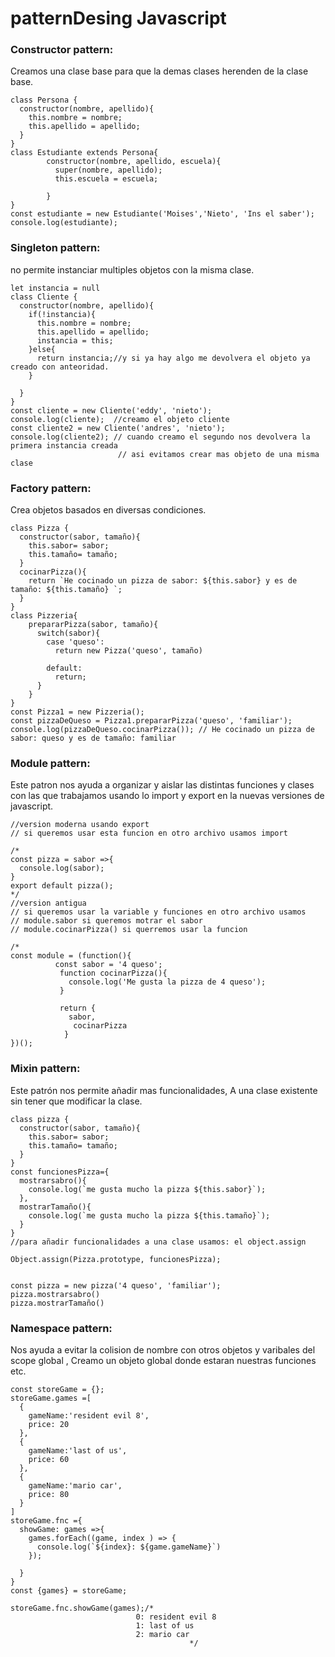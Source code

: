 # patternDesing Javascript
### Constructor pattern:
Creamos una clase base para que la demas clases herenden de la clase base. 
~~~
class Persona {
  constructor(nombre, apellido){
    this.nombre = nombre;
    this.apellido = apellido;
  }
}
class Estudiante extends Persona{
        constructor(nombre, apellido, escuela){
          super(nombre, apellido);
          this.escuela = escuela;

        }
}
const estudiante = new Estudiante('Moises','Nieto', 'Ins el saber');
console.log(estudiante);
~~~

### Singleton pattern:
no permite instanciar multiples objetos con la misma clase.
~~~
let instancia = null
class Cliente {
  constructor(nombre, apellido){
    if(!instancia){          
      this.nombre = nombre;
      this.apellido = apellido;
      instancia = this;
    }else{
      return instancia;//y si ya hay algo me devolvera el objeto ya creado con anteoridad.
    }

  }
}
const cliente = new Cliente('eddy', 'nieto');
console.log(cliente);  //creamo el objeto cliente 
const cliente2 = new Cliente('andres', 'nieto');
console.log(cliente2); // cuando creamo el segundo nos devolvera la primera instancia creada 
                        // asi evitamos crear mas objeto de una misma clase
~~~

### Factory pattern:
Crea objetos basados en diversas condiciones.
~~~
class Pizza {
  constructor(sabor, tamaño){
    this.sabor= sabor;
    this.tamaño= tamaño;
  }
  cocinarPizza(){
    return `He cocinado un pizza de sabor: ${this.sabor} y es de tamaño: ${this.tamaño} `;
  }
}
class Pizzeria{
    prepararPizza(sabor, tamaño){
      switch(sabor){
        case 'queso':
          return new Pizza('queso', tamaño)

        default:
          return;
      }
    }
}
const Pizza1 = new Pizzeria();
const pizzaDeQueso = Pizza1.prepararPizza('queso', 'familiar');
console.log(pizzaDeQueso.cocinarPizza()); // He cocinado un pizza de sabor: queso y es de tamaño: familiar 
~~~
### Module pattern:
Este patron  nos ayuda a organizar y aislar las distintas funciones y clases con las que trabajamos usando lo import y export en la nuevas versiones de javascript. 
~~~
//version moderna usando export
// si queremos usar esta funcion en otro archivo usamos import

/*
const pizza = sabor =>{
  console.log(sabor);
}
export default pizza();
*/
//version antigua 
// si queremos usar la variable y funciones en otro archivo usamos 
// module.sabor si queremos motrar el sabor
// module.cocinarPizza() si querremos usar la funcion 

/*
const module = (function(){
          const sabor = '4 queso';
           function cocinarPizza(){
             console.log('Me gusta la pizza de 4 queso');
           }

           return {
             sabor,
              cocinarPizza
            }
})();
~~~
### Mixin pattern:
Este patrón nos permite añadir mas funcionalidades, A una clase existente sin tener que modificar la clase.  
~~~
class pizza {
  constructor(sabor, tamaño){
    this.sabor= sabor;
    this.tamaño= tamaño;
  }
}
const funcionesPizza={
  mostrarsabro(){
    console.log(`me gusta mucho la pizza ${this.sabor}`);
  },
  mostrarTamaño(){
    console.log(`me gusta mucho la pizza ${this.tamaño}`);
  }
}
//para añadir funcionalidades a una clase usamos: el object.assign

Object.assign(Pizza.prototype, funcionesPizza);


const pizza = new pizza('4 queso', 'familiar');
pizza.mostrarsabro()
pizza.mostrarTamaño()
~~~

### Namespace pattern:
Nos ayuda a evitar la colision de nombre con otros objetos y varibales del  scope global , Creamo un objeto global donde estaran nuestras funciones etc. 
~~~
const storeGame = {};
storeGame.games =[
  {
    gameName:'resident evil 8',
    price: 20
  },
  {
    gameName:'last of us',
    price: 60
  },
  {
    gameName:'mario car',
    price: 80
  }
]
storeGame.fnc ={
  showGame: games =>{
    games.forEach((game, index ) => {
      console.log(`${index}: ${game.gameName}`)
    });

  }
}
const {games} = storeGame;

storeGame.fnc.showGame(games);/*
                            0: resident evil 8
                            1: last of us
                            2: mario car
                                        */
~~~
